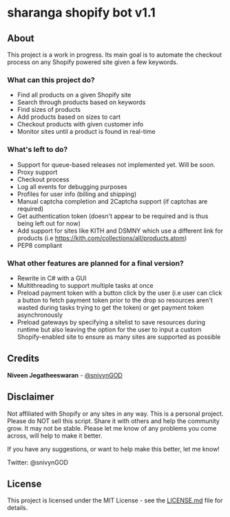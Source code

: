 # sharanga shopify bot v1.1

## About
This project is a work in progress. Its main goal is to automate the checkout process on any Shopify powered site given a few keywords. 

### What can this project do?
* Find all products on a given Shopify site
* Search through products based on keywords
* Find sizes of products
* Add products based on sizes to cart
* Checkout products with given customer info
* Monitor sites until a product is found in real-time

### What's left to do?
* Support for queue-based releases not implemented yet. Will be soon.
* Proxy support
* Checkout process
* Log all events for debugging purposes
* Profiles for user info (billing and shipping)
* Manual captcha completion and 2Captcha support (if captchas are required)
* Get authentication token (doesn't appear to be required and is thus being left out for now)
* Add support for sites like KITH and DSMNY which use a different link for
products (i.e https://kith.com/collections/all/products.atom)
* PEP8 compliant

### What other features are planned for a final version?
* Rewrite in C# with a GUI
* Multithreading to support multiple tasks at once
* Preload payment token with a button click by the user (i.e user can click a button to fetch payment token prior to the drop so resources aren't wasted during tasks trying to get the token) or get payment token asynchronously
* Preload gateways by specifying a sitelist to save resources during runtime but also leaving the option for the user to input a custom Shopify-enabled site to ensure as many sites are supported as possible


## Credits
 **Niveen Jegatheeswaran** - [@snivynGOD](https://twitter.com/snivynGOD)

## Disclaimer
Not affiliated with Shopify or any sites in any way. This is a personal project. Please do NOT sell this script. Share it with others and help the community grow.
It may not be stable. Please let me know of any problems you come across, will help to make it better.

If you have any suggestions, or want to help make this better, let me know!

Twitter: @snivynGOD

## License
This project is licensed under the MIT License - see the [LICENSE.md](LICENSE.md) file for details. 
